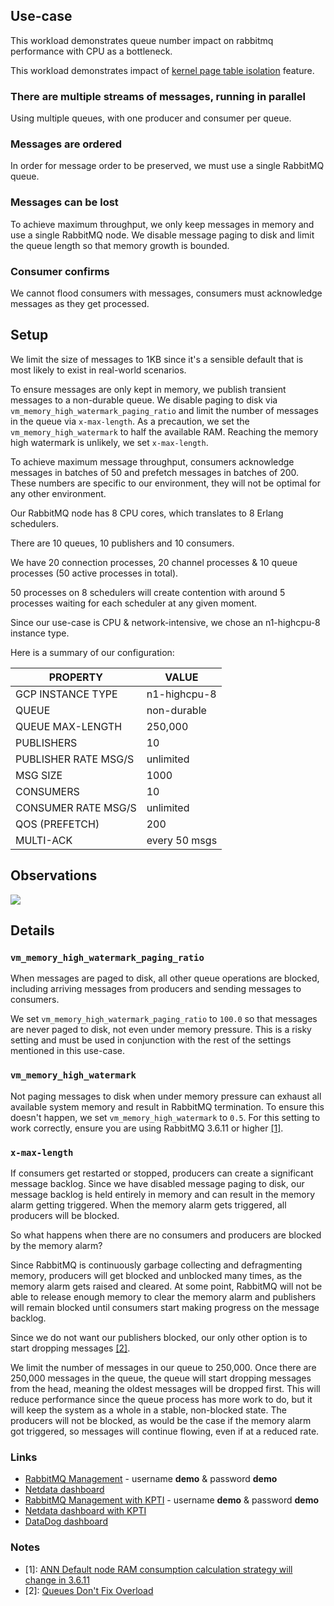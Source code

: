 ## Use-case

This workload demonstrates queue number impact on rabbitmq performance with CPU
as a bottleneck.

This workload demonstrates impact of
[kernel page table isolation](https://en.wikipedia.org/wiki/Kernel_page-table_isolation)
feature.

### There are multiple streams of messages, running in parallel

Using multiple queues, with one producer and consumer per queue.

### Messages are ordered

In order for message order to be preserved, we must use a single RabbitMQ queue.

### Messages can be lost

To achieve maximum throughput, we only keep messages in memory and use a single RabbitMQ node.
We disable message paging to disk and limit the queue length so that memory growth is bounded.

### Consumer confirms

We cannot flood consumers with messages, consumers must acknowledge messages as they get processed.

## Setup

We limit the size of messages to 1KB since it's a sensible default that is most likely to exist in real-world scenarios.

To ensure messages are only kept in memory, we publish transient messages to a non-durable queue.
We disable paging to disk via `vm_memory_high_watermark_paging_ratio` and limit the number of messages in the queue via `x-max-length`.
As a precaution, we set the `vm_memory_high_watermark` to half the available RAM.
Reaching the memory high watermark is unlikely, we set `x-max-length`.

To achieve maximum message throughput, consumers acknowledge messages in batches of 50 and prefetch messages in batches of 200.
These numbers are specific to our environment, they will not be optimal for any other environment.

Our RabbitMQ node has 8 CPU cores, which translates to 8 Erlang schedulers.

There are 10 queues, 10 publishers and 10 consumers.

We have 20 connection processes, 20 channel processes & 10 queue processes (50 active processes in total).

50 processes on 8 schedulers will create contention with around 5 processes waiting for each scheduler
at any given moment.

Since our use-case is CPU & network-intensive, we chose an n1-highcpu-8 instance type.

Here is a summary of our configuration:

| PROPERTY             | VALUE         |
| -------------------- | ------------- |
| GCP INSTANCE TYPE    | n1-highcpu-8  |
| QUEUE                | non-durable   |
| QUEUE MAX-LENGTH     | 250,000       |
| PUBLISHERS           | 10            |
| PUBLISHER RATE MSG/S | unlimited     |
| MSG SIZE             | 1000          |
| CONSUMERS            | 10            |
| CONSUMER RATE MSG/S  | unlimited     |
| QOS (PREFETCH)       | 200           |
| MULTI-ACK            | every 50 msgs |

## Observations

![](ndq-10q-multiack.png)

## Details

### `vm_memory_high_watermark_paging_ratio`

When messages are paged to disk, all other queue operations are blocked, including arriving messages from producers and sending messages to consumers.

We set `vm_memory_high_watermark_paging_ratio` to `100.0` so that messages are never paged to disk, not even under memory pressure.
This is a risky setting and must be used in conjunction with the rest of the settings mentioned in this use-case.

### `vm_memory_high_watermark`

Not paging messages to disk when under memory pressure can exhaust all available system memory and result in RabbitMQ termination.
To ensure this doesn't happen, we set `vm_memory_high_watermark` to `0.5`.
For this setting to work correctly, ensure you are using RabbitMQ 3.6.11 or higher [\[1\]](#3.6.11-mem).

### `x-max-length`

If consumers get restarted or stopped, producers can create a significant message backlog.
Since we have disabled message paging to disk, our message backlog is held entirely in memory and can result in the memory alarm getting triggered.
When the memory alarm gets triggered, all producers will be blocked.

So what happens when there are no consumers and producers are blocked by the memory alarm?

Since RabbitMQ is continuously garbage collecting and defragmenting memory, producers will get blocked and unblocked many times, as the memory alarm gets raised and cleared.
At some point, RabbitMQ will not be able to release enough memory to clear the memory alarm and publishers will remain blocked until consumers start making progress on the message backlog.

Since we do not want our publishers blocked, our only other option is to start dropping messages [\[2\]](#queues-dont-fix-overload).

We limit the number of messages in our queue to 250,000.
Once there are 250,000 messages in the queue, the queue will start dropping messages from the head, meaning the oldest messages will be dropped first.
This will reduce performance since the queue process has more work to do, but it will keep the system as a whole in a stable, non-blocked state.
The producers will not be blocked, as would be the case if the memory alarm got triggered, so messages will continue flowing, even if at a reduced rate.

### Links

* [RabbitMQ Management](https://ndq-10q-multiack-3-7-2.gcp.rabbitmq.com/) - username **demo** &amp; password **demo**
* [Netdata dashboard](https://0-netdata-ndq-10q-multiack-3-7-2.gcp.rabbitmq.com/)
* [RabbitMQ Management with KPTI](https://ndq-10q-multiack-3-7-2-kpti.gcp.rabbitmq.com/) - username **demo** &amp; password **demo**
* [Netdata dashboard with KPTI](https://0-netdata-ndq-10q-multiack-3-7-2-kpti.gcp.rabbitmq.com/)
* [DataDog dashboard](https://p.datadoghq.com/sb/eac1d6667-5abde23a53)

### Notes

* <a name="3.6.11-mem">\[1\]</a>: [ANN Default node RAM consumption calculation strategy will change in 3.6.11](https://groups.google.com/forum/#!msg/rabbitmq-users/TVZt45O3WzU/jkG4SK_rAQAJ)
* <a name="queues-dont-fix-overload">\[2\]</a>: [Queues Don't Fix Overload](https://ferd.ca/queues-don-t-fix-overload.html)
